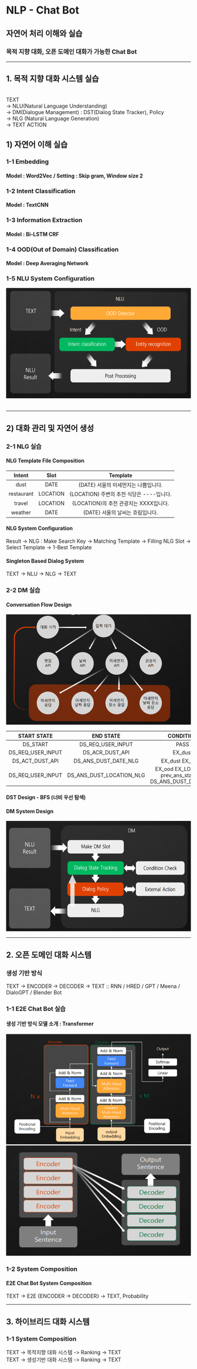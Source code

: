 # NLP - Chat Bot 

## 자연어 처리 이해와 실습
### 목적 지향 대화, 오픈 도메인 대화가 가능한 Chat Bot
<hr>
<h2> 1. 목적 지향 대화 시스템 실습</h2>
<br>
TEXT 
<br> -> NLU(Natural Language Understanding) 
<br> -> DM(Dialogue Management) : DST(Dialog State Tracker), Policy 
<br> -> NLG (Natural Language Generation) 
<br> -> TEXT ACTION

## 1) 자연어 이해 실습
### 1-1 Embedding
#### Model : Word2Vec / Setting : Skip gram, Window size 2

### 1-2 Intent Classification
#### Model : TextCNN 

### 1-3 Information Extraction
#### Model : Bi-LSTM CRF

### 1-4 OOD(Out of Domain) Classification
#### Model : Deep Averaging Network

### 1-5 NLU System Configuration
<img src = "/path/NLU System .png" width="550px" height="300px"></img><br/>
<br>
<hr>

## 2) 대화 관리 및 자연어 생성

### 2-1 NLG 실습
#### NLG Template File Composition

| Intent | Slot | Template |
|:---:|:---:|:---:|
| dust | DATE | {DATE} 서울의 미세먼지는 나쁨입니다. |
| restaurant | LOCATION | {LOCATION} 주변의 추천 식당은 ----입니다. |
| travel | LOCATION | {LOCATION}의 추천 관광지는 XXXX입니다. |
| weather | DATE | {DATE} 서울의 날씨는 흐림입니다. |

#### NLG System Configuration
Result -> NLG : Make Search Key -> Matching Template -> Filling NLG Slot -> Select Template -> 1-Best Template
<br>
#### Singleton Based Dialog System
TEXT -> NLU -> NLG -> TEXT

### 2-2 DM 실습
#### Conversation Flow Design
<img src = "/path/conversation flow design.png" width="550px" height="300px"></img><br/>

| START STATE | END STATE | CONDITION |
|:---:|:---:|:---:|
| DS_START | DS_REQ_USER_INPUT | PASS |
| DS_REQ_USER_INPUT | DS_ACR_DUST_API | EX_dust |
| DS_ACT_DUST_API | DS_ANS_DUST_DATE_NLG | EX_dust EX_DATE |
| DS_REQ_USER_INPUT | DS_ANS_DUST_LOCATION_NLG | EX_ood EX_LOCATION <br> prev_ans_state == DS_ANS_DUST_DATE_NLG |

#### DST Design - BFS (너비 우선 탐색)

#### DM System Design
<img src = "/path/dm design.png" width="550px" height="300px"></img><br/>

<hr>
<h2> 2. 오픈 도메인 대화 시스템 </h2>

### 생성 기반 방식 
TEXT -> ENCODER -> DECODER -> TEXT 
:: RNN / HRED / GPT / Meena / DialoGPT / Blender Bot

### 1-1 E2E Chat Bot 실습
#### 생성 기반 방식 모델 소개 : Transformer
<img src = "/path/transformer 1.png" width="550px" height="300px"></img><br/>
<img src = "/path/transformer 2.png" width="550px" height="300px"></img><br/>

### 1-2 System Composition
#### E2E Chat Bot System Composition
TEXT -> E2E {ENCODER -> DECODER} -> TEXT, Probability

<hr>
<h2> 3. 하이브리드 대화 시스템 </h2>

### 1-1 System Composition
TEXT -> 목적지향 대화 시스템 -> Ranking -> TEXT <br>
TEXT -> 생성기반 대화 시스템 -> Ranking -> TEXT
